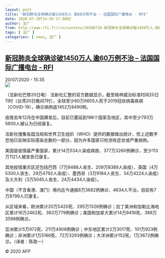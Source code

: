 ```yaml
---
layout: post
title: "新冠肺炎全球确诊破1450万人 逾60万例不治 – 法国国际广播电台 - RFI"
date: 2020-07-20T14:56:17.000Z
author: 法广
from: http://www.rfi.fr//cn/contenu/20200720-新冠肺炎全球确诊破1450万人-逾60万例不治
tags: [ 法广 ]
categories: [ news, 法广 ]
---
```

<!--1595256977000-->
[新冠肺炎全球确诊破1450万人 逾60万例不治 – 法国国际广播电台 - RFI](http://www.rfi.fr//cn/contenu/20200720-%E6%96%B0%E5%86%A0%E8%82%BA%E7%82%8E%E5%85%A8%E7%90%83%E7%A1%AE%E8%AF%8A%E7%A0%B41450%E4%B8%87%E4%BA%BA-%E9%80%BE60%E4%B8%87%E4%BE%8B%E4%B8%8D%E6%B2%BB)
------

<div>
<div>20/07/2020 - 15:35</div><img src="https://s.rfi.fr/media/display/19c8066a-ca97-11ea-9f96-005056a98db9/w:310/p:16x9/int0015b.200720213502.jpg"><div class="t-content__body u-clearfix"><div class="m-interstitial"></div><p>（法新社巴黎20日电）    法新社汇整的官方数据显示，截至格林威治标准时间20日11时（台湾20日晚间7时），全球至少60万6605人死于2019冠状病毒疾病（COVID-19），确诊病例逾1452万8490例。</p><p>    疫情去年12月在中国爆发后，目前已蔓延到196个国家及地区，其中至少793万5600人被认为已经康复。</p><p>    法新社搜集各国当局和世界卫生组织（WHO）提供的数据做出统计，但上述数字恐怕只反映实际感染总数的一部分，因为许多国家只检测有症状或严重病例。</p><p>    美国是疫情最严重国家，累计14万534人染疫病故、377万3260例确诊，至少113万1121人被宣告已康复。</p><p>    其他疫情重灾区还包括巴西（7万9488人丧生、209万8389人染疫）、英国（4万5300人丧生、29万4792人染疫）、墨西哥（3万9184人丧生、34万4224人染疫）及义大利（3万5045人丧生、24万4434人染疫）。</p><p>    中国（不含香港、澳门）境内迄今通报8万3682例确诊、4634人不治，目前有7万8799人已康复。</p><p>    从区域来看，欧洲累计20万5420死、295万1326例确诊；拉丁美洲和加勒比海地区累计16万2462死、383万779例确诊；美国和加拿大累计14万9416死、388万3598例确诊。</p><p>    亚洲累计5万972死、211万4908例确诊；中东地区累计2万3017死、101万923例确诊；非洲累计1万5166死、72万3293例确诊；大洋洲累计152死、1万3672例确诊。（译者：陈政一）</p><p class="t-copyright">© 2020 AFP</p>        </div>
</div>
